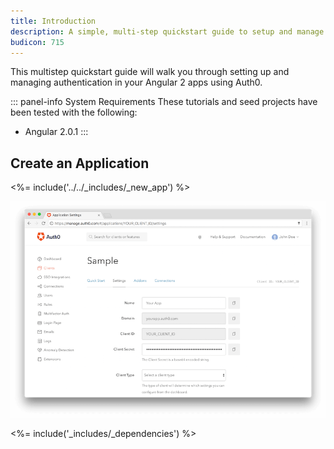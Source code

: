 ```yaml
---
title: Introduction
description: A simple, multi-step quickstart guide to setup and manage authentication in your Angular2 JS app using Auth0.
budicon: 715
---
```


This multistep quickstart guide will walk you through setting up and managing authentication in your Angular 2 apps using Auth0.

::: panel-info System Requirements
These tutorials and seed projects have been tested with the following:
* Angular 2.0.1
:::

## Create an Application

<%= include('../../_includes/_new_app') %>

![App Dashboard](/media/articles/angularjs/app_dashboard.png)

<%= include('_includes/_dependencies') %>
